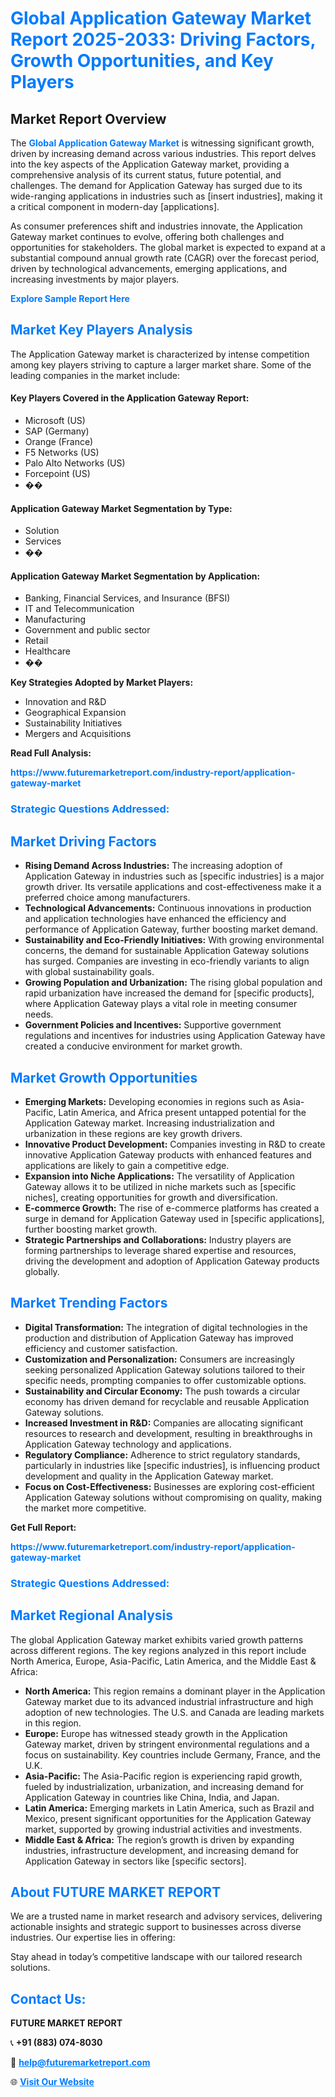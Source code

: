 <h1 style="color: #007BFF;">Global Application Gateway Market Report 2025-2033: Driving Factors, Growth Opportunities, and Key Players</h1>

<section id="overview">
<h2>Market Report Overview</h2>
<p>The <a href="https://www.futuremarketreport.com/industry-report/application-gateway-market" style="color: #007BFF; text-decoration: none;"><strong>Global Application Gateway Market</strong></a> is witnessing significant growth, driven by increasing demand across various industries. This report delves into the key aspects of the Application Gateway market, providing a comprehensive analysis of its current status, future potential, and challenges. The demand for Application Gateway has surged due to its wide-ranging applications in industries such as [insert industries], making it a critical component in modern-day [applications].</p>
<p>As consumer preferences shift and industries innovate, the Application Gateway market continues to evolve, offering both challenges and opportunities for stakeholders. The global market is expected to expand at a substantial compound annual growth rate (CAGR) over the forecast period, driven by technological advancements, emerging applications, and increasing investments by major players.</p>
</section>

<section id="overview">
<p><a href="https://www.futuremarketreport.com/request-sample/reportId=118927" style="color: #007BFF; text-decoration: none;"><strong>Explore Sample Report Here</strong></a></p>
</section>

<section id="key-players">
<h2 style="color: #007BFF;">Market Key Players Analysis</h2>
<p>The Application Gateway market is characterized by intense competition among key players striving to capture a larger market share. Some of the leading companies in the market include:</p>
<h4>Key Players Covered in the Application Gateway Report:</h4>
<ul><li>Microsoft (US)</li><li>SAP (Germany)</li><li>Orange (France)</li><li>F5 Networks (US)</li><li>Palo Alto Networks (US)</li><li>Forcepoint (US)</li><li>��</li></ul>
<h4>Application Gateway Market Segmentation by Type:</h4>
<ul><li>Solution</li><li>Services</li><li>��</li></ul>

<h4>Application Gateway Market Segmentation by Application:</h4>
<ul><li>Banking, Financial Services, and Insurance (BFSI)</li><li>IT and Telecommunication</li><li>Manufacturing</li><li>Government and public sector</li><li>Retail</li><li>Healthcare</li><li>��</li></ul>
<p><strong>Key Strategies Adopted by Market Players:</strong></p>
<ul>
<li>Innovation and R&D</li>
<li>Geographical Expansion</li>
<li>Sustainability Initiatives</li>
<li>Mergers and Acquisitions</li>
</ul>
</section>

<section>
<p><strong>Read Full Analysis: </strong></p><a href="https://www.futuremarketreport.com/industry-report/application-gateway-market" style="color: #007BFF; text-decoration: none;"><strong>https://www.futuremarketreport.com/industry-report/application-gateway-market</strong></a>
<h3 style="color: #007BFF;">Strategic Questions Addressed:</h3>
</section>

<section id="driving-factors">
<h2 style="color: #007BFF;">Market Driving Factors</h2>
<ul>
<li><strong>Rising Demand Across Industries:</strong> The increasing adoption of Application Gateway in industries such as [specific industries] is a major growth driver. Its versatile applications and cost-effectiveness make it a preferred choice among manufacturers.</li>
<li><strong>Technological Advancements:</strong> Continuous innovations in production and application technologies have enhanced the efficiency and performance of Application Gateway, further boosting market demand.</li>
<li><strong>Sustainability and Eco-Friendly Initiatives:</strong> With growing environmental concerns, the demand for sustainable Application Gateway solutions has surged. Companies are investing in eco-friendly variants to align with global sustainability goals.</li>
<li><strong>Growing Population and Urbanization:</strong> The rising global population and rapid urbanization have increased the demand for [specific products], where Application Gateway plays a vital role in meeting consumer needs.</li>
<li><strong>Government Policies and Incentives:</strong> Supportive government regulations and incentives for industries using Application Gateway have created a conducive environment for market growth.</li>
</ul>
</section>

<section id="growth-opportunities">
<h2 style="color: #007BFF;">Market Growth Opportunities</h2>
<ul>
<li><strong>Emerging Markets:</strong> Developing economies in regions such as Asia-Pacific, Latin America, and Africa present untapped potential for the Application Gateway market. Increasing industrialization and urbanization in these regions are key growth drivers.</li>
<li><strong>Innovative Product Development:</strong> Companies investing in R&D to create innovative Application Gateway products with enhanced features and applications are likely to gain a competitive edge.</li>
<li><strong>Expansion into Niche Applications:</strong> The versatility of Application Gateway allows it to be utilized in niche markets such as [specific niches], creating opportunities for growth and diversification.</li>
<li><strong>E-commerce Growth:</strong> The rise of e-commerce platforms has created a surge in demand for Application Gateway used in [specific applications], further boosting market growth.</li>
<li><strong>Strategic Partnerships and Collaborations:</strong> Industry players are forming partnerships to leverage shared expertise and resources, driving the development and adoption of Application Gateway products globally.</li>
</ul>
</section>

<section id="trending-factors">
<h2 style="color: #007BFF;">Market Trending Factors</h2>
<ul>
<li><strong>Digital Transformation:</strong> The integration of digital technologies in the production and distribution of Application Gateway has improved efficiency and customer satisfaction.</li>
<li><strong>Customization and Personalization:</strong> Consumers are increasingly seeking personalized Application Gateway solutions tailored to their specific needs, prompting companies to offer customizable options.</li>
<li><strong>Sustainability and Circular Economy:</strong> The push towards a circular economy has driven demand for recyclable and reusable Application Gateway solutions.</li>
<li><strong>Increased Investment in R&D:</strong> Companies are allocating significant resources to research and development, resulting in breakthroughs in Application Gateway technology and applications.</li>
<li><strong>Regulatory Compliance:</strong> Adherence to strict regulatory standards, particularly in industries like [specific industries], is influencing product development and quality in the Application Gateway market.</li>
<li><strong>Focus on Cost-Effectiveness:</strong> Businesses are exploring cost-efficient Application Gateway solutions without compromising on quality, making the market more competitive.</li>
</ul>
</section>

<section>
<p><strong>Get Full Report: </strong></p><a href="https://www.futuremarketreport.com/industry-report/application-gateway-market" style="color: #007BFF; text-decoration: none;"><strong>https://www.futuremarketreport.com/industry-report/application-gateway-market</strong></a>
<h3 style="color: #007BFF;">Strategic Questions Addressed:</h3>
</section>


<section id="regional-analysis">
<h2 style="color: #007BFF;">Market Regional Analysis</h2>
<p>The global Application Gateway market exhibits varied growth patterns across different regions. The key regions analyzed in this report include North America, Europe, Asia-Pacific, Latin America, and the Middle East & Africa:</p>
<ul>
<li><strong>North America:</strong> This region remains a dominant player in the Application Gateway market due to its advanced industrial infrastructure and high adoption of new technologies. The U.S. and Canada are leading markets in this region.</li>
<li><strong>Europe:</strong> Europe has witnessed steady growth in the Application Gateway market, driven by stringent environmental regulations and a focus on sustainability. Key countries include Germany, France, and the U.K.</li>
<li><strong>Asia-Pacific:</strong> The Asia-Pacific region is experiencing rapid growth, fueled by industrialization, urbanization, and increasing demand for Application Gateway in countries like China, India, and Japan.</li>
<li><strong>Latin America:</strong> Emerging markets in Latin America, such as Brazil and Mexico, present significant opportunities for the Application Gateway market, supported by growing industrial activities and investments.</li>
<li><strong>Middle East & Africa:</strong> The region’s growth is driven by expanding industries, infrastructure development, and increasing demand for Application Gateway in sectors like [specific sectors].</li>
</ul>
</section>

<footer>
<h2 style="color: #007BFF;">About FUTURE MARKET REPORT</h2>
<p>We are a trusted name in market research and advisory services, delivering actionable insights and strategic support to businesses across diverse industries. Our expertise lies in offering:</p>

<p>Stay ahead in today’s competitive landscape with our tailored research solutions.</p>

<h2 style="color: #007BFF;">Contact Us:</h2>
<p><strong>FUTURE MARKET REPORT</strong></p>
<p>📞 <strong>+91 (883) 074-8030</strong></p>
<p>📧 <strong><a href="mailto:help@futuremarketreport.com" style="color: #007BFF;">help@futuremarketreport.com</a></strong></p>
<p>🌐 <strong><a href="https://www.futuremarketreport.com/" style="color: #007BFF;">Visit Our Website</a></strong></p>
</footer>